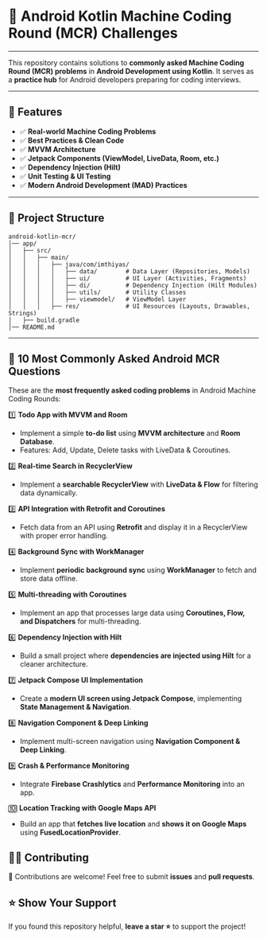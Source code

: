 


# 📱 Android Kotlin Machine Coding Round (MCR) Challenges
---

This repository contains solutions to **commonly asked Machine Coding Round (MCR) problems** in **Android Development using Kotlin**. It serves as a **practice hub** for Android developers preparing for coding interviews.

---

## 🚀 Features
- ✅ **Real-world Machine Coding Problems**
- ✅ **Best Practices & Clean Code**
- ✅ **MVVM Architecture**
- ✅ **Jetpack Components (ViewModel, LiveData, Room, etc.)**
- ✅ **Dependency Injection (Hilt)**
- ✅ **Unit Testing & UI Testing**
- ✅ **Modern Android Development (MAD) Practices**

---

## 📂 Project Structure
```
android-kotlin-mcr/
│── app/
│   ├── src/
│   │   ├── main/
│   │   │   ├── java/com/imthiyas/
│   │   │   │   ├── data/        # Data Layer (Repositories, Models)
│   │   │   │   ├── ui/          # UI Layer (Activities, Fragments)
│   │   │   │   ├── di/          # Dependency Injection (Hilt Modules)
│   │   │   │   ├── utils/       # Utility Classes
│   │   │   │   ├── viewmodel/   # ViewModel Layer
│   │   │   ├── res/             # UI Resources (Layouts, Drawables, Strings)
│   ├── build.gradle
│── README.md
```

---

## 📌 10 Most Commonly Asked Android MCR Questions
These are the **most frequently asked coding problems** in Android Machine Coding Rounds:

1️⃣ **Todo App with MVVM and Room**  
   - Implement a simple **to-do list** using **MVVM architecture** and **Room Database**.  
   - Features: Add, Update, Delete tasks with LiveData & Coroutines.

2️⃣ **Real-time Search in RecyclerView**  
   - Implement a **searchable RecyclerView** with **LiveData & Flow** for filtering data dynamically.

3️⃣ **API Integration with Retrofit and Coroutines**  
   - Fetch data from an API using **Retrofit** and display it in a RecyclerView with proper error handling.

4️⃣ **Background Sync with WorkManager**  
   - Implement **periodic background sync** using **WorkManager** to fetch and store data offline.

5️⃣ **Multi-threading with Coroutines**  
   - Implement an app that processes large data using **Coroutines, Flow, and Dispatchers** for multi-threading.

6️⃣ **Dependency Injection with Hilt**  
   - Build a small project where **dependencies are injected using Hilt** for a cleaner architecture.

7️⃣ **Jetpack Compose UI Implementation**  
   - Create a **modern UI screen using Jetpack Compose**, implementing **State Management & Navigation**.

8️⃣ **Navigation Component & Deep Linking**  
   - Implement multi-screen navigation using **Navigation Component & Deep Linking**.

9️⃣ **Crash & Performance Monitoring**  
   - Integrate **Firebase Crashlytics** and **Performance Monitoring** into an app.

🔟 **Location Tracking with Google Maps API**  
   - Build an app that **fetches live location** and **shows it on Google Maps** using **FusedLocationProvider**.



## 🧑‍💻 Contributing
🔹 Contributions are welcome! Feel free to submit **issues** and **pull requests**.



## ⭐️ Show Your Support
If you found this repository helpful, **leave a star ⭐** to support the project!


